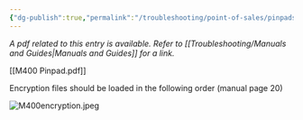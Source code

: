 ```yaml
---
{"dg-publish":true,"permalink":"/troubleshooting/point-of-sales/pinpads/m400-pinpad/"}
---
```


*A pdf related to this entry is available.  Refer to [[Troubleshooting/Manuals and Guides\|Manuals and Guides]] for a link.*

[[M400 Pinpad.pdf]]

Encryption files should be loaded in the following order (manual page 20)

![M400encryption.jpeg](/img/user/Assets/Images/M400encryption.jpeg)